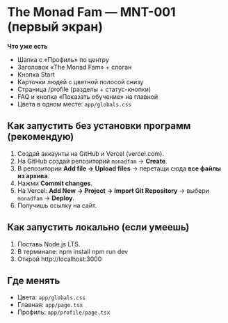 # The Monad Fam — MNT-001 (первый экран)

**Что уже есть**
- Шапка с «Профиль» по центру
- Заголовок «The Monad Fam» + слоган
- Кнопка Start
- Карточки людей с цветной полосой снизу
- Страница /profile (разделы + статус-кнопки)
- FAQ и кнопка «Показать обучение» на главной
- Цвета в одном месте: `app/globals.css`

## Как запустить без установки программ (рекомендую)
1. Создай аккаунты на GitHub и Vercel (vercel.com).
2. На GitHub создай репозиторий `monadfam` → **Create**.
3. В репозитории **Add file → Upload files** → перетащи сюда **все файлы из архива**.
4. Нажми **Commit changes**.
5. На Vercel: **Add New → Project → Import Git Repository** → выбери `monadfam` → **Deploy**.
6. Получишь ссылку на сайт.

## Как запустить локально (если умеешь)
1. Поставь Node.js LTS.
2. В терминале:
   npm install
   npm run dev
3. Открой http://localhost:3000

## Где менять
- Цвета: `app/globals.css`
- Главная: `app/page.tsx`
- Профиль: `app/profile/page.tsx`

